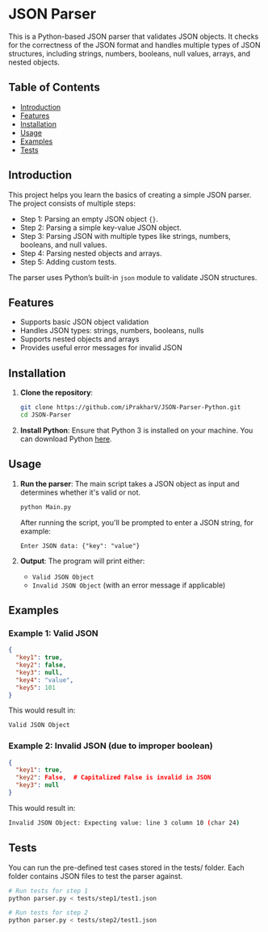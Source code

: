 # JSON Parser

This is a Python-based JSON parser that validates JSON objects. It checks for the correctness of the JSON format and handles multiple types of JSON structures, including strings, numbers, booleans, null values, arrays, and nested objects.

## Table of Contents
- [Introduction](#introduction)
- [Features](#features)
- [Installation](#installation)
- [Usage](#usage)
- [Examples](#examples)
- [Tests](#tests)

## Introduction
This project helps you learn the basics of creating a simple JSON parser. The project consists of multiple steps:
- Step 1: Parsing an empty JSON object `{}`.
- Step 2: Parsing a simple key-value JSON object.
- Step 3: Parsing JSON with multiple types like strings, numbers, booleans, and null values.
- Step 4: Parsing nested objects and arrays.
- Step 5: Adding custom tests.

The parser uses Python’s built-in `json` module to validate JSON structures.

## Features
- Supports basic JSON object validation
- Handles JSON types: strings, numbers, booleans, nulls
- Supports nested objects and arrays
- Provides useful error messages for invalid JSON

## Installation

1. **Clone the repository**:
    ```bash
    git clone https://github.com/iPrakharV/JSON-Parser-Python.git
    cd JSON-Parser
    ```

2. **Install Python**:
    Ensure that Python 3 is installed on your machine. You can download Python [here](https://www.python.org/downloads/).

## Usage

1. **Run the parser**:
    The main script takes a JSON object as input and determines whether it's valid or not.

    ```bash
    python Main.py
    ```

    After running the script, you'll be prompted to enter a JSON string, for example:

    ```
    Enter JSON data: {"key": "value"}
    ```

2. **Output**:
    The program will print either:
    - `Valid JSON Object`
    - `Invalid JSON Object` (with an error message if applicable)

## Examples

### Example 1: Valid JSON
```json
{
  "key1": true,
  "key2": false,
  "key3": null,
  "key4": "value",
  "key5": 101
}
```
This would result in:
```bash
Valid JSON Object
```

### Example 2: Invalid JSON (due to improper boolean)
```json
{
  "key1": true,
  "key2": False,  # Capitalized False is invalid in JSON
  "key3": null
}
```
This would result in:
```bash
Invalid JSON Object: Expecting value: line 3 column 10 (char 24)
```
## Tests

You can run the pre-defined test cases stored in the tests/ folder. Each folder contains JSON files to test the parser against.
```bash
# Run tests for step 1
python parser.py < tests/step1/test1.json

# Run tests for step 2
python parser.py < tests/step2/test1.json

```
